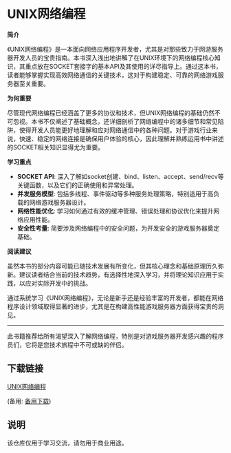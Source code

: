 # UNIX网络编程

**简介**

《UNIX网络编程》是一本面向网络应用程序开发者，尤其是对那些致力于网游服务器开发人员的宝贵指南。本书深入浅出地讲解了在UNIX环境下的网络编程核心知识，其重点放在SOCKET套接字的基本API及其使用的详尽指导上。通过这本书，读者能够掌握实现高效网络通信的关键技术，这对于构建稳定、可靠的网络游戏服务器至关重要。

**为何重要**

尽管现代网络编程已经涵盖了更多的协议和技术，但UNIX网络编程的基础仍然不可忽视。本书不仅阐述了基础概念，还详细剖析了网络编程中的诸多细节和常见陷阱，使得开发人员能更好地理解和应对网络通信中的各种问题。对于游戏行业来说，快速、稳定的网络连接是确保用户体验的核心，因此理解并熟练运用书中讲述的SOCKET相关知识显得尤为重要。

**学习重点**

- **SOCKET API**: 深入了解如socket创建、bind、listen、accept、send/recv等关键函数，以及它们的正确使用和异常处理。
- **并发服务模型**: 包括多线程、事件驱动等多种服务处理策略，特别适用于高负载的网络游戏服务器设计。
- **网络性能优化**: 学习如何通过有效的缓冲管理、错误处理和协议优化来提升网络应用性能。
- **安全性考量**: 简要涉及网络编程中的安全问题，为开发安全的游戏服务器奠定基础。

**阅读建议**

虽然本书的部分内容可能已随技术发展有所变化，但其核心理念和基础原理历久弥新。建议读者结合当前的技术趋势，有选择性地深入学习，并将理论知识应用于实践，以应对实际开发中的挑战。

通过系统学习《UNIX网络编程》，无论是新手还是经验丰富的开发者，都能在网络程序设计领域取得显著的进步，尤其是在构建高性能游戏服务器方面获得宝贵的洞见。

---

此书籍推荐给所有渴望深入了解网络编程，特别是对游戏服务器开发感兴趣的程序员们，它将是您技术旅程中不可或缺的伴侣。

## 下载链接
[UNIX网络编程](https://pan.quark.cn/s/3e05c7d4f4f9) 

(备用: [备用下载](https://pan.baidu.com/s/1gq-i6j8DjIilraCKmGCHaA?pwd=1234))

## 说明

该仓库仅用于学习交流，请勿用于商业用途。

